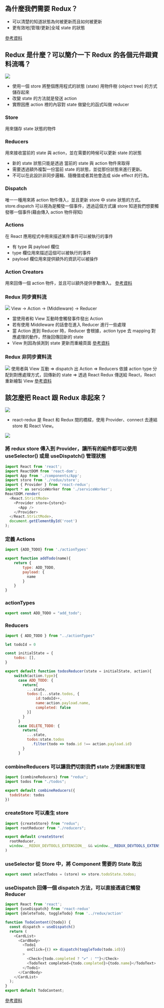 ## 為什麼我們需要 Redux？
* 可以清楚的知道狀態為何被更新而且如何被更新
* 更有效地[管理/更新]全域 state 的狀態

[參考資料](https://ithelp.ithome.com.tw/articles/10187498)

## Redux 是什麼？可以簡介一下 Redux 的各個元件跟資料流嗎？
![](https://i.imgur.com/lVmrYz7.gif)

* 使用一個 store 將整個應用程式的狀態 (state) 用物件樹 (object tree) 的方式儲存起來
* 改變 state 的方法就是發送 action
* 實際因應 action 裡的內容對 state 做變化的函式叫做 reducer

### Store
用來儲存 state 狀態的物件
### Reducers
用來接收當前的 state 與 action，並在需要的時候可以更新 state 的狀態
* 新的 state 狀態只能是透過 當前的 state 與 action 物件來取得
* 需要透過額外複製一份當前 state 的狀態，並從那份狀態來進行更新。
* 不可以在此設計非同步邏輯、隨機值或者其他會造成 side effect 的行為。
### Dispatch
唯一一種用來將 action 物件傳入，並且更新 store 中 state 狀態的方式。
store.dispatch 可以視為是觸發一個事件，透過這個方式讓 store 知道我們想要觸發哪一個事件(藉由傳入 action 物件得知)
### Actions
在 React 應用程式中用來描述某件事件可以被執行的事件
* 有 type 與 payload 欄位
* type 欄位用來描述這個可以被執行的事件
* payload 欄位用來提供額外的資訊可以被操作
### Action Creators
用來回傳一個 action 物件，並且可以額外提供參數傳入。
[參考資料](https://ithelp.ithome.com.tw/articles/10250232)
### Redux 同步資料流
![](https://i.imgur.com/pzOFgKF.png)
View -> Action -> (Middleware) -> Reducer
* 當使用者和 View 互動時會觸發事件發出 Action
* 若有使用 Middleware 的話會在進入 Reducer 進行一些處理
* 當 Action 進到 Reducer 時，Reducer 會根據，action type 去 mapping 對應處理的動作，然後回傳回新的 state
* View 則因為偵測到 state 更新而重繪頁面
[參考資料](https://github.com/kdchang/reactjs101/blob/master/Ch07/react-redux-introduction.md)
### Redux 非同步資料流
![](https://i.imgur.com/i2zwyBz.png)
使用者與 View 互動 => dispatch 出 Action => Reducers 依據 action type 分配到對應處理方式，回傳新的 state => 透過 React Redux 傳送給 React，React 重新繪製 View
[參考資料](https://github.com/kdchang/reactjs101/blob/master/Ch07/react-redux-real-world-example.md)
## 該怎麼把 React 跟 Redux 串起來？
![](https://i.imgur.com/ZBCdQq4.jpg)
* react-redux 是 React 和 Redux 間的橋樑，使用 Provider、connect 去連結 store 和 React View。

![](https://i.imgur.com/IYZn2Dv.png)
### 將 redux store 傳入到 Provider，讓所有的組件都可以使用 useSelector() 或是 useDispatch() 管理狀態
``` javascript
import React from 'react';
import ReactDOM from 'react-dom';
import App from './components/App';
import store from './redux/store';
import { Provider } from 'react-redux';
import * as serviceWorker from './serviceWorker';
ReactDOM.render(
  <React.StrictMode>
    <Provider store={store}>
      <App />
    </Provider>
  </React.StrictMode>,
  document.getElementById('root')
);
```
### 定義 Actions
``` javascript
import {ADD_TODO} from './actionTypes'

export function addTodo(name){
    return {
        type: ADD_TODO,
        payload: {
          name
        }
    }
}
```
### actionTypes
``` javascript
export const ADD_TODO = "add_todo";
```
### Reducers
``` javascript
import { ADD_TODO } from "../actionTypes"

let todoId = 0

const initialState = {
    todos: [],
}

export default function todosReducer(state = initialState, action){
    switch(action.type){
      case ADD_TODO: {
        return{
          ...state,
          todos:[...state.todos, {
              id:todoId++,
              name:action.payload.name,
              completed: false
          }]
        }
      }
      case DELETE_TODO: {
        return{
          ...state,
          todos:state.todos
            .filter(todo => todo.id !== action.payload.id)
        }
      }
```
### combineReducers 可以讓我們切割我們 state 方便維護和管理
``` javascript
import {combineReducers} from "redux";
import todos from "./todos";

export default combineReducers({
  todoState: todos
})
```
### createStore 可以產生 store
``` javascript
import {createStore} from "redux";
import rootReducer from "./reducers";

export default createStore(
  rootReducer,
  window.__REDUX_DEVTOOLS_EXTENSION__ && window.__REDUX_DEVTOOLS_EXTENSION__()
)
```
### useSelector 從 Store 中，將 Component 需要的 State 取出
``` javascript
export const selectTodos = (store) => store.todoState.todos;
```
### useDispatch 回傳一個 dispatch 方法，可以直接透過它觸發 Reducer
``` javascript 
import React from 'react';
import {useDispatch} from 'react-redux'
import {deleteTodo, toggleTodo} from '../redux/action'

function TodoContent({todo}) {
  const dispatch = useDispatch()
  return (
    <CardList>
      <CardBody>
        <Todo1
          onClick={() => dispatch(toggleTodo(todo.id))}
        >
          <Check>{todo.completed ? "✔" : ""}</Check>
          <TodoText completed={todo.completed}>{todo.name}</TodoText>
        </Todo1>
      </CardBody>
    </CardList>
  );
}
export default TodoContent;
```
[參考資料](https://medium.com/enjoy-life-enjoy-coding/react-redux-%E5%B0%8F%E5%AD%A9%E5%AD%90%E6%89%8D%E5%81%9A%E9%81%B8%E6%93%87-hooks-%E5%92%8C-redux-%E6%88%91%E5%85%A8%E9%83%BD%E8%A6%81-1fdd226f5d99)
